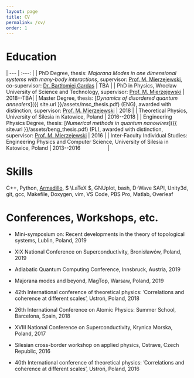 ```yaml
---
layout: page
title: CV
permalink: /cv/
order: 1
---
```


# Education



| --- | :---: |
| PhD Degree, thesis: *Majorana Modes in one dimensional systems with many-body interactions*, supervisor: [Prof. M. Mierzejewski][mierzej], co-supervisor: [Dr. Bartłomiej Gardas][gardas] | TBA |
| PhD in Physics, Wrocław University of Science and Technology, supervisor: [Prof. M. Mierzejewski][mierzej] | 2018--TBA|
| Master Degree, thesis: [*Dynamics of disordered quantum annealers*]({{ site.url }}/assets/msc_thesis.pdf) (ENG), awarded with distinction, supervisor: [Prof. M. Mierzejewski][mierzej] | 2018 |
| Theoretical Physics, University of Silesia in Katowice, Poland | 2016--2018 |
| Engineering Physics Degree, thesis: [*Numerical methods in quantum nanowires*]({{ site.url }}/assets/beng_thesis.pdf) (PL), awarded with distinction, supervisor: [Prof. M. Mierzejewski][mierzej] | 2016 |
| Inter-Faculty Individual Studies: Engineering Physics and Computer Science, University of Silesia in Katowice, Poland | 2013--2016 &nbsp; &nbsp; &nbsp; &nbsp; &nbsp; &nbsp; &nbsp; &nbsp; &nbsp; |

# Skills

C++, Python, [Armadillo][arma], $ \LaTeX \$, GNUplot, bash, D-Wave SAPI, Unity3d, git, gcc, Makefile, Doxygen, vim, VS Code, PBS Pro, Matlab, Overleaf

# Conferences, Workshops, etc.
* Mini-symposium on: Recent developments in the theory of topological systems,
Lublin, Poland, 2019

* XIX National Conference on Superconductivity, Bronisławów, Poland, 2019

* Adiabatic Quantum Computing Conference, Innsbruck, Austria, 2019

* Majorana modes and beyond, MagTop, Warsaw, Poland, 2019

* 42th International conference of theoretical physics:
’Correlations and coherence at different scales’, Ustroń, Poland, 2018

* 26th International Conference on Atomic Physics: Summer School, Barcelona, Spain, 2018 

* XVIII National Conference on Superconductivity, Krynica Morska, Poland, 2017

* Silesian cross-border workshop on applied physics, Ostrave, Czech Republic, 2016

* 40th International conference of theoretical physics:
’Correlations and coherence at different scales’, Ustroń, Poland, 2016

[arma]: http://arma.sourceforge.net/
[mierzej]: http://www.if.pwr.edu.pl/~mierzejewski/
[gardas]: https://sites.google.com/view/bartomiej-gardas/

